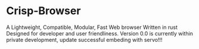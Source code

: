 # Crisp-Browser
A Lightweight, Compatible, Modular, Fast Web browser Written in rust Designed for developer and user friendliness.
Version 0.0 is currently within private development, update successful embeding with servo!!!
